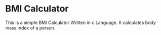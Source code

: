 <h1>BMI Calculator</h1>
<pr>This is a simple BMI Calculator Written in c Language.
    It calculates body mass index of a person.</pr>
